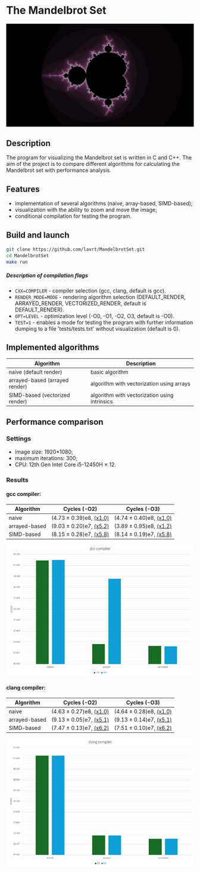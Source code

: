 # The Mandelbrot Set

![Screenshot of the visualization](./images/vizualization.png)

## Description
The program for visualizing the Mandelbrot set is written in C and C++.
The aim of the project is to compare different algorithms for calculating the Mandelbrot set with performance analysis.

## Features
- implementation of several algorithms (naive, array-based, SIMD-based);
- visualization with the ability to zoom and move the image;
- conditional compilation for testing the program.

## Build and launch
```bash
git clone https://github.com/lavrt/MandelbrotSet.git
cd MandelbrotSet
make run 
```

##### Description of compilation flags
- `CXX=COMPILER` - compiler selection (gcc, clang, default is gcc).
- `RENDER_MODE=MODE` - rendering algorithm selection (DEFAULT_RENDER, ARRAYED_RENDER, VECTORIZED_RENDER, default is DEFAULT_RENDER).
- `OPT=LEVEL` - optimization level (-O0, -O1, -O2, O3, default is -O0).
- `TEST=1` - enables a mode for testing the program with further information dumping to a file 'tests/tests.txt' without visualization (default is 0).

## Implemented algorithms
| Algorithm | Description |
| --------- | ----------- |
| naive (default render)    | basic algorithm |
| arrayed-based (arrayed render) | algorithm with vectorization using arrays |
| SIMD-based (vectorized render) | algorithm with vectorization using intrinsics |

## Performance comparison
### Settings
- image size: 1920*1080;
- maximum iterations: 300;
- CPU: 12th Gen Intel Core i5-12450H × 12.

### Results
#### gcc compiler:
| Algorithm     | Cycles (-O2)| Cycles (-O3)|
| ---------     |-----        | -----       | 
| naive         | (4.73 ± 0.39)e8, <u>(x1.0) | (4.74 ± 0.40)e8, <u>(x1.0) |
| arrayed-based | (9.03 ± 0.20)e7, <u>(x5.2) | (3.89 ± 0.95)e8, <u>(x1.2) |
| SIMD-based    | (8.15 ± 0.28)e7, <u>(x5.8) | (8.14 ± 0.19)e7, <u>(x5.8) |

![](./images/g1.png)

#### clang compiler:
| Algorithm     | Cycles (-O2)| Cycles (-O3)|
| ---------     |-----        | -----       |
| naive         | (4.63 ± 0.27)e8, <u>(x1.0) | (4.64 ± 0.28)e8, <u>(x1.0) 
| arrayed-based | (9.13 ± 0.05)e7, <u>(x5.1) | (9.13 ± 0.14)e7, <u>(x5.1) 
| SIMD-based    | (7.47 ± 0.13)e7, <u>(x6.2) | (7.51 ± 0.10)e7, <u>(x6.2) 


![](./images/g2.png)

